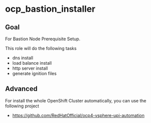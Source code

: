 # ocp_bastion_installer

## Goal
For Bastion Node Prerequisite Setup.

This role will do the following tasks
- dns install
- load balance install
- http server install
- generate ignition files

## Advanced

For install the whole OpenShift Cluster automatically, you can use the following project
- https://github.com/RedHatOfficial/ocp4-vsphere-upi-automation
